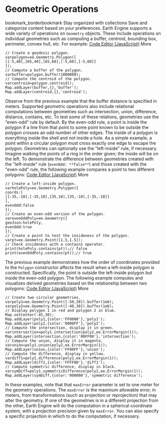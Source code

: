  
#  Geometric Operations 
bookmark_borderbookmark Stay organized with collections  Save and categorize content based on your preferences.
Earth Engine supports a wide variety of operations on `Geometry` objects. These include operations on individual geometries such as computing a buffer, centroid, bounding box, perimeter, convex hull, etc. For example:
[Code Editor (JavaScript)](https://developers.google.com/earth-engine/guides/geometric_operations#code-editor-javascript-sample) More
```
// Create a geodesic polygon.
varpolygon=ee.Geometry.Polygon([
[[-5,40],[65,40],[65,60],[-5,60],[-5,60]]
]);
// Compute a buffer of the polygon.
varbuffer=polygon.buffer(1000000);
// Compute the centroid of the polygon.
varcentroid=polygon.centroid();
Map.addLayer(buffer,{},'buffer');
Map.addLayer(centroid,{},'centroid');
```

Observe from the previous example that the buffer distance is specified in meters.
Supported geometric operations also include relational computations between geometries such as intersection, union, difference, distance, contains, etc. To test some of these relations, geometries use the “even-odd” rule by default. By the even-odd rule, a point is inside the polygon if a line from that point to some point known to be outside the polygon crosses an odd number of other edges. The inside of a polygon is everything inside the shell and not inside a hole. As a simple example, a point within a circular polygon must cross exactly one edge to escape the polygon. Geometries can optionally use the "left-inside" rule, if necessary. Imagine walking the points of a ring in the order given; the inside will be on the left.
To demonstrate the difference between geometries created with the "left-inside" rule (`evenOdd: **false**`) and those created with the "even-odd" rule, the following example compares a point to two different polygons:
[Code Editor (JavaScript)](https://developers.google.com/earth-engine/guides/geometric_operations#code-editor-javascript-sample) More
```
// Create a left-inside polygon.
varholePoly=ee.Geometry.Polygon({
coords:[
[[-35,-10],[-35,10],[35,10],[35,-10],[-35,-10]]
],
evenOdd:false
});
// Create an even-odd version of the polygon.
varevenOddPoly=ee.Geometry({
geoJson:holePoly,
evenOdd:true
});
// Create a point to test the insideness of the polygon.
varpt=ee.Geometry.Point([1.5,1.5]);
// Check insideness with a contains operator.
print(holePoly.contains(pt));// false
print(evenOddPoly.contains(pt));// true
```

The previous example demonstrates how the order of coordinates provided to the `Polygon` constructor affects the result when a left-inside polygon is constructed. Specifically, the point is outside the left-inside polygon but inside the even-odd polygon.
The following example computes and visualizes derived geometries based on the relationship between two polygons:
[Code Editor (JavaScript)](https://developers.google.com/earth-engine/guides/geometric_operations#code-editor-javascript-sample) More
```
// Create two circular geometries.
varpoly1=ee.Geometry.Point([-50,30]).buffer(1e6);
varpoly2=ee.Geometry.Point([-40,30]).buffer(1e6);
// Display polygon 1 in red and polygon 2 in blue.
Map.setCenter(-45,30);
Map.addLayer(poly1,{color:'FF0000'},'poly1');
Map.addLayer(poly2,{color:'0000FF'},'poly2');
// Compute the intersection, display it in green.
varintersection=poly1.intersection(poly2,ee.ErrorMargin(1));
Map.addLayer(intersection,{color:'00FF00'},'intersection');
// Compute the union, display it in magenta.
varunion=poly1.union(poly2,ee.ErrorMargin(1));
Map.addLayer(union,{color:'FF00FF'},'union');
// Compute the difference, display in yellow.
vardiff1=poly1.difference(poly2,ee.ErrorMargin(1));
Map.addLayer(diff1,{color:'FFFF00'},'diff1');
// Compute symmetric difference, display in black.
varsymDiff=poly1.symmetricDifference(poly2,ee.ErrorMargin(1));
Map.addLayer(symDiff,{color:'000000'},'symmetric difference');
```

In these examples, note that that `maxError` parameter is set to one meter for the geometry operations. The `maxError` is the maximum allowable error, in meters, from transformations (such as projection or reprojection) that may alter the geometry. If one of the geometries is in a different projection from the other, Earth Engine will do the computation in a spherical coordinate system, with a projection precision given by `maxError`. You can also specify a specific projection in which to do the computation, if necessary.
